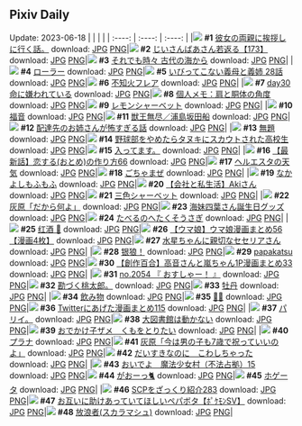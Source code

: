 ## Pixiv Daily
Update: 2023-06-18
|      |      |      |
| :----: | :----: | :----: |
|![](https://pixiv.microyu.workers.dev/c/240x480/img-master/img/2023/06/16/19/00/39/109062263_p0_master1200.jpg) **#1** [彼女の両親に挨拶しに行く話。](https://www.pixiv.net/artworks/109062263) download: [JPG](https://pixiv.microyu.workers.dev/img-original/img/2023/06/16/19/00/39/109062263_p0.jpg) [PNG](https://pixiv.microyu.workers.dev/img-original/img/2023/06/16/19/00/39/109062263_p0.png)|![](https://pixiv.microyu.workers.dev/c/240x480/img-master/img/2023/06/17/10/55/09/109082687_p0_master1200.jpg) **#2** [じいさんばあさん若返る【173】](https://www.pixiv.net/artworks/109082687) download: [JPG](https://pixiv.microyu.workers.dev/img-original/img/2023/06/17/10/55/09/109082687_p0.jpg) [PNG](https://pixiv.microyu.workers.dev/img-original/img/2023/06/17/10/55/09/109082687_p0.png)|![](https://pixiv.microyu.workers.dev/c/240x480/img-master/img/2023/06/16/07/30/01/109051494_p0_master1200.jpg) **#3** [それでも時々 古代の海から](https://www.pixiv.net/artworks/109051494) download: [JPG](https://pixiv.microyu.workers.dev/img-original/img/2023/06/16/07/30/01/109051494_p0.jpg) [PNG](https://pixiv.microyu.workers.dev/img-original/img/2023/06/16/07/30/01/109051494_p0.png)|
|![](https://pixiv.microyu.workers.dev/c/240x480/img-master/img/2023/06/16/20/43/30/109065131_p0_master1200.jpg) **#4** [ローラー](https://www.pixiv.net/artworks/109065131) download: [JPG](https://pixiv.microyu.workers.dev/img-original/img/2023/06/16/20/43/30/109065131_p0.jpg) [PNG](https://pixiv.microyu.workers.dev/img-original/img/2023/06/16/20/43/30/109065131_p0.png)|![](https://pixiv.microyu.workers.dev/c/240x480/img-master/img/2023/06/17/00/21/20/109072869_p0_master1200.jpg) **#5** [いびってこない義母と義姉  28話](https://www.pixiv.net/artworks/109072869) download: [JPG](https://pixiv.microyu.workers.dev/img-original/img/2023/06/17/00/21/20/109072869_p0.jpg) [PNG](https://pixiv.microyu.workers.dev/img-original/img/2023/06/17/00/21/20/109072869_p0.png)|![](https://pixiv.microyu.workers.dev/c/240x480/img-master/img/2023/06/17/00/00/22/109071815_p0_master1200.jpg) **#6** [不知火フレア](https://www.pixiv.net/artworks/109071815) download: [JPG](https://pixiv.microyu.workers.dev/img-original/img/2023/06/17/00/00/22/109071815_p0.jpg) [PNG](https://pixiv.microyu.workers.dev/img-original/img/2023/06/17/00/00/22/109071815_p0.png)|
|![](https://pixiv.microyu.workers.dev/c/240x480/img-master/img/2023/06/17/00/20/02/109072817_p0_master1200.jpg) **#7** [day30 命に嫌われている](https://www.pixiv.net/artworks/109072817) download: [JPG](https://pixiv.microyu.workers.dev/img-original/img/2023/06/17/00/20/02/109072817_p0.jpg) [PNG](https://pixiv.microyu.workers.dev/img-original/img/2023/06/17/00/20/02/109072817_p0.png)|![](https://pixiv.microyu.workers.dev/c/240x480/img-master/img/2023/06/17/07/00/10/109079150_p0_master1200.jpg) **#8** [個人メモ：肩と胴体の角度](https://www.pixiv.net/artworks/109079150) download: [JPG](https://pixiv.microyu.workers.dev/img-original/img/2023/06/17/07/00/10/109079150_p0.jpg) [PNG](https://pixiv.microyu.workers.dev/img-original/img/2023/06/17/07/00/10/109079150_p0.png)|![](https://pixiv.microyu.workers.dev/c/240x480/img-master/img/2023/06/16/20/30/08/109064758_p0_master1200.jpg) **#9** [レモンシャーベット](https://www.pixiv.net/artworks/109064758) download: [JPG](https://pixiv.microyu.workers.dev/img-original/img/2023/06/16/20/30/08/109064758_p0.jpg) [PNG](https://pixiv.microyu.workers.dev/img-original/img/2023/06/16/20/30/08/109064758_p0.png)|
|![](https://pixiv.microyu.workers.dev/c/240x480/img-master/img/2023/06/16/07/49/44/109051706_p0_master1200.jpg) **#10** [福音](https://www.pixiv.net/artworks/109051706) download: [JPG](https://pixiv.microyu.workers.dev/img-original/img/2023/06/16/07/49/44/109051706_p0.jpg) [PNG](https://pixiv.microyu.workers.dev/img-original/img/2023/06/16/07/49/44/109051706_p0.png)|![](https://pixiv.microyu.workers.dev/c/240x480/img-master/img/2023/06/17/01/25/56/109074662_p0_master1200.jpg) **#11** [獣王無尽／浦島坂田船](https://www.pixiv.net/artworks/109074662) download: [JPG](https://pixiv.microyu.workers.dev/img-original/img/2023/06/17/01/25/56/109074662_p0.jpg) [PNG](https://pixiv.microyu.workers.dev/img-original/img/2023/06/17/01/25/56/109074662_p0.png)|![](https://pixiv.microyu.workers.dev/c/240x480/img-master/img/2023/06/16/17/31/41/109060136_p0_master1200.jpg) **#12** [配達先のお姉さんが怖すぎる話](https://www.pixiv.net/artworks/109060136) download: [JPG](https://pixiv.microyu.workers.dev/img-original/img/2023/06/16/17/31/41/109060136_p0.jpg) [PNG](https://pixiv.microyu.workers.dev/img-original/img/2023/06/16/17/31/41/109060136_p0.png)|
|![](https://pixiv.microyu.workers.dev/c/240x480/img-master/img/2023/06/16/20/26/01/109063920_p0_master1200.jpg) **#13** [無題](https://www.pixiv.net/artworks/109063920) download: [JPG](https://pixiv.microyu.workers.dev/img-original/img/2023/06/16/20/26/01/109063920_p0.jpg) [PNG](https://pixiv.microyu.workers.dev/img-original/img/2023/06/16/20/26/01/109063920_p0.png)|![](https://pixiv.microyu.workers.dev/c/240x480/img-master/img/2023/06/16/00/03/07/109044546_p0_master1200.jpg) **#14** [野球部をやめたらタヌキにスカウトされた高校生](https://www.pixiv.net/artworks/109044546) download: [JPG](https://pixiv.microyu.workers.dev/img-original/img/2023/06/16/00/03/07/109044546_p0.jpg) [PNG](https://pixiv.microyu.workers.dev/img-original/img/2023/06/16/00/03/07/109044546_p0.png)|![](https://pixiv.microyu.workers.dev/c/240x480/img-master/img/2023/06/16/07/10/21/109051258_p0_master1200.jpg) **#15** [入ってます。](https://www.pixiv.net/artworks/109051258) download: [JPG](https://pixiv.microyu.workers.dev/img-original/img/2023/06/16/07/10/21/109051258_p0.jpg) [PNG](https://pixiv.microyu.workers.dev/img-original/img/2023/06/16/07/10/21/109051258_p0.png)|
|![](https://pixiv.microyu.workers.dev/c/240x480/img-master/img/2023/06/16/12/32/45/109055464_p0_master1200.jpg) **#16** [【最新話】恋する(おとめ)の作り方66](https://www.pixiv.net/artworks/109055464) download: [JPG](https://pixiv.microyu.workers.dev/img-original/img/2023/06/16/12/32/45/109055464_p0.jpg) [PNG](https://pixiv.microyu.workers.dev/img-original/img/2023/06/16/12/32/45/109055464_p0.png)|![](https://pixiv.microyu.workers.dev/c/240x480/img-master/img/2023/06/16/17/37/42/109060260_p0_master1200.jpg) **#17** [ヘルエスタの天気](https://www.pixiv.net/artworks/109060260) download: [JPG](https://pixiv.microyu.workers.dev/img-original/img/2023/06/16/17/37/42/109060260_p0.jpg) [PNG](https://pixiv.microyu.workers.dev/img-original/img/2023/06/16/17/37/42/109060260_p0.png)|![](https://pixiv.microyu.workers.dev/c/240x480/img-master/img/2023/06/16/20/16/02/109064339_p0_master1200.jpg) **#18** [ごちゃまぜ](https://www.pixiv.net/artworks/109064339) download: [JPG](https://pixiv.microyu.workers.dev/img-original/img/2023/06/16/20/16/02/109064339_p0.jpg) [PNG](https://pixiv.microyu.workers.dev/img-original/img/2023/06/16/20/16/02/109064339_p0.png)|
|![](https://pixiv.microyu.workers.dev/c/240x480/img-master/img/2023/06/17/00/00/22/109071818_p0_master1200.jpg) **#19** [なかよしもふもふ](https://www.pixiv.net/artworks/109071818) download: [JPG](https://pixiv.microyu.workers.dev/img-original/img/2023/06/17/00/00/22/109071818_p0.jpg) [PNG](https://pixiv.microyu.workers.dev/img-original/img/2023/06/17/00/00/22/109071818_p0.png)|![](https://pixiv.microyu.workers.dev/c/240x480/img-master/img/2023/06/16/13/58/11/109056697_p0_master1200.jpg) **#20** [【会社と私生活】Akiさん](https://www.pixiv.net/artworks/109056697) download: [JPG](https://pixiv.microyu.workers.dev/img-original/img/2023/06/16/13/58/11/109056697_p0.jpg) [PNG](https://pixiv.microyu.workers.dev/img-original/img/2023/06/16/13/58/11/109056697_p0.png)|![](https://pixiv.microyu.workers.dev/c/240x480/img-master/img/2023/06/17/20/30/02/109095730_p0_master1200.jpg) **#21** [三色シャーベット](https://www.pixiv.net/artworks/109095730) download: [JPG](https://pixiv.microyu.workers.dev/img-original/img/2023/06/17/20/30/02/109095730_p0.jpg) [PNG](https://pixiv.microyu.workers.dev/img-original/img/2023/06/17/20/30/02/109095730_p0.png)|
|![](https://pixiv.microyu.workers.dev/c/240x480/img-master/img/2023/06/16/15/39/15/109058226_p0_master1200.jpg) **#22** [灰原「だから何よ」](https://www.pixiv.net/artworks/109058226) download: [JPG](https://pixiv.microyu.workers.dev/img-original/img/2023/06/16/15/39/15/109058226_p0.jpg) [PNG](https://pixiv.microyu.workers.dev/img-original/img/2023/06/16/15/39/15/109058226_p0.png)|![](https://pixiv.microyu.workers.dev/c/240x480/img-master/img/2023/06/17/21/50/04/109098418_p0_master1200.jpg) **#23** [海妹四葉さん誕生日グッズ](https://www.pixiv.net/artworks/109098418) download: [JPG](https://pixiv.microyu.workers.dev/img-original/img/2023/06/17/21/50/04/109098418_p0.jpg) [PNG](https://pixiv.microyu.workers.dev/img-original/img/2023/06/17/21/50/04/109098418_p0.png)|![](https://pixiv.microyu.workers.dev/c/240x480/img-master/img/2023/06/16/07/30/03/109051498_p0_master1200.jpg) **#24** [たべるのへたくそうさぎ](https://www.pixiv.net/artworks/109051498) download: [JPG](https://pixiv.microyu.workers.dev/img-original/img/2023/06/16/07/30/03/109051498_p0.jpg) [PNG](https://pixiv.microyu.workers.dev/img-original/img/2023/06/16/07/30/03/109051498_p0.png)|
|![](https://pixiv.microyu.workers.dev/c/240x480/img-master/img/2023/06/17/00/24/45/109072990_p0_master1200.jpg) **#25** [红酒 🍷](https://www.pixiv.net/artworks/109072990) download: [JPG](https://pixiv.microyu.workers.dev/img-original/img/2023/06/17/00/24/45/109072990_p0.jpg) [PNG](https://pixiv.microyu.workers.dev/img-original/img/2023/06/17/00/24/45/109072990_p0.png)|![](https://pixiv.microyu.workers.dev/c/240x480/img-master/img/2023/06/16/09/32/45/109044195_p0_master1200.jpg) **#26** [【ウマ娘】ウマ娘漫画まとめ56【漫画4枚】](https://www.pixiv.net/artworks/109044195) download: [JPG](https://pixiv.microyu.workers.dev/img-original/img/2023/06/16/09/32/45/109044195_p0.jpg) [PNG](https://pixiv.microyu.workers.dev/img-original/img/2023/06/16/09/32/45/109044195_p0.png)|![](https://pixiv.microyu.workers.dev/c/240x480/img-master/img/2023/06/16/07/45/53/109051667_p0_master1200.jpg) **#27** [水星ちゃんに親切なセセリアさん](https://www.pixiv.net/artworks/109051667) download: [JPG](https://pixiv.microyu.workers.dev/img-original/img/2023/06/16/07/45/53/109051667_p0.jpg) [PNG](https://pixiv.microyu.workers.dev/img-original/img/2023/06/16/07/45/53/109051667_p0.png)|
|![](https://pixiv.microyu.workers.dev/c/240x480/img-master/img/2023/06/16/16/09/39/109058696_p0_master1200.jpg) **#28** [银狼！](https://www.pixiv.net/artworks/109058696) download: [JPG](https://pixiv.microyu.workers.dev/img-original/img/2023/06/16/16/09/39/109058696_p0.jpg) [PNG](https://pixiv.microyu.workers.dev/img-original/img/2023/06/16/16/09/39/109058696_p0.png)|![](https://pixiv.microyu.workers.dev/c/240x480/img-master/img/2023/06/17/18/48/59/109092769_p0_master1200.jpg) **#29** [papakatsu](https://www.pixiv.net/artworks/109092769) download: [JPG](https://pixiv.microyu.workers.dev/img-original/img/2023/06/17/18/48/59/109092769_p0.jpg) [PNG](https://pixiv.microyu.workers.dev/img-original/img/2023/06/17/18/48/59/109092769_p0.png)|![](https://pixiv.microyu.workers.dev/c/240x480/img-master/img/2023/06/17/00/02/32/109072102_p0_master1200.jpg) **#30** [【創作百合】高音さんと嵐ちゃん1P漫画まとめ33](https://www.pixiv.net/artworks/109072102) download: [JPG](https://pixiv.microyu.workers.dev/img-original/img/2023/06/17/00/02/32/109072102_p0.jpg) [PNG](https://pixiv.microyu.workers.dev/img-original/img/2023/06/17/00/02/32/109072102_p0.png)|
|![](https://pixiv.microyu.workers.dev/c/240x480/img-master/img/2023/06/16/12/23/36/109055312_p0_master1200.jpg) **#31** [no.2054 『 おすしゃー！ 』](https://www.pixiv.net/artworks/109055312) download: [JPG](https://pixiv.microyu.workers.dev/img-original/img/2023/06/16/12/23/36/109055312_p0.jpg) [PNG](https://pixiv.microyu.workers.dev/img-original/img/2023/06/16/12/23/36/109055312_p0.png)|![](https://pixiv.microyu.workers.dev/c/240x480/img-master/img/2023/06/16/19/45/57/109063433_p0_master1200.jpg) **#32** [勘づく桃太郎。](https://www.pixiv.net/artworks/109063433) download: [JPG](https://pixiv.microyu.workers.dev/img-original/img/2023/06/16/19/45/57/109063433_p0.jpg) [PNG](https://pixiv.microyu.workers.dev/img-original/img/2023/06/16/19/45/57/109063433_p0.png)|![](https://pixiv.microyu.workers.dev/c/240x480/img-master/img/2023/06/16/21/39/52/109066935_p0_master1200.jpg) **#33** [牡丹](https://www.pixiv.net/artworks/109066935) download: [JPG](https://pixiv.microyu.workers.dev/img-original/img/2023/06/16/21/39/52/109066935_p0.jpg) [PNG](https://pixiv.microyu.workers.dev/img-original/img/2023/06/16/21/39/52/109066935_p0.png)|
|![](https://pixiv.microyu.workers.dev/c/240x480/img-master/img/2023/06/16/19/30/19/109063066_p0_master1200.jpg) **#34** [飲み物](https://www.pixiv.net/artworks/109063066) download: [JPG](https://pixiv.microyu.workers.dev/img-original/img/2023/06/16/19/30/19/109063066_p0.jpg) [PNG](https://pixiv.microyu.workers.dev/img-original/img/2023/06/16/19/30/19/109063066_p0.png)|![](https://pixiv.microyu.workers.dev/c/240x480/img-master/img/2023/06/16/03/59/24/109049336_p0_master1200.jpg) **#35** [✍🏻](https://www.pixiv.net/artworks/109049336) download: [JPG](https://pixiv.microyu.workers.dev/img-original/img/2023/06/16/03/59/24/109049336_p0.jpg) [PNG](https://pixiv.microyu.workers.dev/img-original/img/2023/06/16/03/59/24/109049336_p0.png)|![](https://pixiv.microyu.workers.dev/c/240x480/img-master/img/2023/06/17/12/18/24/109084420_p0_master1200.jpg) **#36** [Twitterにあげた漫画まとめ115](https://www.pixiv.net/artworks/109084420) download: [JPG](https://pixiv.microyu.workers.dev/img-original/img/2023/06/17/12/18/24/109084420_p0.jpg) [PNG](https://pixiv.microyu.workers.dev/img-original/img/2023/06/17/12/18/24/109084420_p0.png)|
|![](https://pixiv.microyu.workers.dev/c/240x480/img-master/img/2023/06/17/00/56/44/109073927_p0_master1200.jpg) **#37** [パリイ。](https://www.pixiv.net/artworks/109073927) download: [JPG](https://pixiv.microyu.workers.dev/img-original/img/2023/06/17/00/56/44/109073927_p0.jpg) [PNG](https://pixiv.microyu.workers.dev/img-original/img/2023/06/17/00/56/44/109073927_p0.png)|![](https://pixiv.microyu.workers.dev/c/240x480/img-master/img/2023/06/16/12/07/10/109055065_p0_master1200.jpg) **#38** [大図書館は動かない](https://www.pixiv.net/artworks/109055065) download: [JPG](https://pixiv.microyu.workers.dev/img-original/img/2023/06/16/12/07/10/109055065_p0.jpg) [PNG](https://pixiv.microyu.workers.dev/img-original/img/2023/06/16/12/07/10/109055065_p0.png)|![](https://pixiv.microyu.workers.dev/c/240x480/img-master/img/2023/06/16/23/57/49/109071620_p0_master1200.jpg) **#39** [おでかけ子ザメ　くもをとりたい](https://www.pixiv.net/artworks/109071620) download: [JPG](https://pixiv.microyu.workers.dev/img-original/img/2023/06/16/23/57/49/109071620_p0.jpg) [PNG](https://pixiv.microyu.workers.dev/img-original/img/2023/06/16/23/57/49/109071620_p0.png)|
|![](https://pixiv.microyu.workers.dev/c/240x480/img-master/img/2023/06/16/16/05/44/109058649_p0_master1200.jpg) **#40** [プラナ](https://www.pixiv.net/artworks/109058649) download: [JPG](https://pixiv.microyu.workers.dev/img-original/img/2023/06/16/16/05/44/109058649_p0.jpg) [PNG](https://pixiv.microyu.workers.dev/img-original/img/2023/06/16/16/05/44/109058649_p0.png)|![](https://pixiv.microyu.workers.dev/c/240x480/img-master/img/2023/06/17/12/07/31/109084208_p0_master1200.jpg) **#41** [灰原「今は男の子も7歳で祝っていいのよ」](https://www.pixiv.net/artworks/109084208) download: [JPG](https://pixiv.microyu.workers.dev/img-original/img/2023/06/17/12/07/31/109084208_p0.jpg) [PNG](https://pixiv.microyu.workers.dev/img-original/img/2023/06/17/12/07/31/109084208_p0.png)|![](https://pixiv.microyu.workers.dev/c/240x480/img-master/img/2023/06/16/10/46/54/109053870_p0_master1200.jpg) **#42** [だいすきなのに　こわしちゃった](https://www.pixiv.net/artworks/109053870) download: [JPG](https://pixiv.microyu.workers.dev/img-original/img/2023/06/16/10/46/54/109053870_p0.jpg) [PNG](https://pixiv.microyu.workers.dev/img-original/img/2023/06/16/10/46/54/109053870_p0.png)|
|![](https://pixiv.microyu.workers.dev/c/240x480/img-master/img/2023/06/17/10/37/13/109082395_p0_master1200.jpg) **#43** [おいでよ　魔法少女村（不法占拠）15](https://www.pixiv.net/artworks/109082395) download: [JPG](https://pixiv.microyu.workers.dev/img-original/img/2023/06/17/10/37/13/109082395_p0.jpg) [PNG](https://pixiv.microyu.workers.dev/img-original/img/2023/06/17/10/37/13/109082395_p0.png)|![](https://pixiv.microyu.workers.dev/c/240x480/img-master/img/2023/06/16/00/00/34/109044286_p0_master1200.jpg) **#44** [がおーっ🐈](https://www.pixiv.net/artworks/109044286) download: [JPG](https://pixiv.microyu.workers.dev/img-original/img/2023/06/16/00/00/34/109044286_p0.jpg) [PNG](https://pixiv.microyu.workers.dev/img-original/img/2023/06/16/00/00/34/109044286_p0.png)|![](https://pixiv.microyu.workers.dev/c/240x480/img-master/img/2023/06/16/19/32/29/109063126_p0_master1200.jpg) **#45** [ホゲータ](https://www.pixiv.net/artworks/109063126) download: [JPG](https://pixiv.microyu.workers.dev/img-original/img/2023/06/16/19/32/29/109063126_p0.jpg) [PNG](https://pixiv.microyu.workers.dev/img-original/img/2023/06/16/19/32/29/109063126_p0.png)|
|![](https://pixiv.microyu.workers.dev/c/240x480/img-master/img/2023/06/17/21/00/47/109096733_p0_master1200.jpg) **#46** [SCPをざっくり紹介283](https://www.pixiv.net/artworks/109096733) download: [JPG](https://pixiv.microyu.workers.dev/img-original/img/2023/06/17/21/00/47/109096733_p0.jpg) [PNG](https://pixiv.microyu.workers.dev/img-original/img/2023/06/17/21/00/47/109096733_p0.png)|![](https://pixiv.microyu.workers.dev/c/240x480/img-master/img/2023/06/16/00/00/53/109044344_p0_master1200.jpg) **#47** [お互いに助けあっていてほしいペパボタ【ﾎﾟｹﾓﾝSV】](https://www.pixiv.net/artworks/109044344) download: [JPG](https://pixiv.microyu.workers.dev/img-original/img/2023/06/16/00/00/53/109044344_p0.jpg) [PNG](https://pixiv.microyu.workers.dev/img-original/img/2023/06/16/00/00/53/109044344_p0.png)|![](https://pixiv.microyu.workers.dev/c/240x480/img-master/img/2023/06/16/17/35/58/109060221_p0_master1200.jpg) **#48** [放浪者(スカラマシュ)](https://www.pixiv.net/artworks/109060221) download: [JPG](https://pixiv.microyu.workers.dev/img-original/img/2023/06/16/17/35/58/109060221_p0.jpg) [PNG](https://pixiv.microyu.workers.dev/img-original/img/2023/06/16/17/35/58/109060221_p0.png)|
